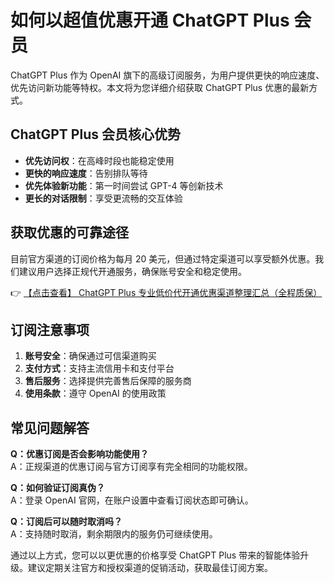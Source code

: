 # 如何以超值优惠开通 ChatGPT Plus 会员

ChatGPT Plus 作为 OpenAI 旗下的高级订阅服务，为用户提供更快的响应速度、优先访问新功能等特权。本文将为您详细介绍获取 ChatGPT Plus 优惠的最新方式。

## ChatGPT Plus 会员核心优势

- **优先访问权**：在高峰时段也能稳定使用
- **更快的响应速度**：告别排队等待
- **优先体验新功能**：第一时间尝试 GPT-4 等创新技术
- **更长的对话限制**：享受更流畅的交互体验

## 获取优惠的可靠途径

目前官方渠道的订阅价格为每月 20 美元，但通过特定渠道可以享受额外优惠。我们建议用户选择正规代开通服务，确保账号安全和稳定使用。

👉 [【点击查看】 ChatGPT Plus 专业低价代开通优惠渠道整理汇总（全程质保）](https://bit.ly/DaiKai)

## 订阅注意事项

1. **账号安全**：确保通过可信渠道购买
2. **支付方式**：支持主流信用卡和支付平台
3. **售后服务**：选择提供完善售后保障的服务商
4. **使用条款**：遵守 OpenAI 的使用政策

## 常见问题解答

**Q：优惠订阅是否会影响功能使用？**  
A：正规渠道的优惠订阅与官方订阅享有完全相同的功能权限。

**Q：如何验证订阅真伪？**  
A：登录 OpenAI 官网，在账户设置中查看订阅状态即可确认。

**Q：订阅后可以随时取消吗？**  
A：支持随时取消，剩余期限内的服务仍可继续使用。

通过以上方式，您可以以更优惠的价格享受 ChatGPT Plus 带来的智能体验升级。建议定期关注官方和授权渠道的促销活动，获取最佳订阅方案。